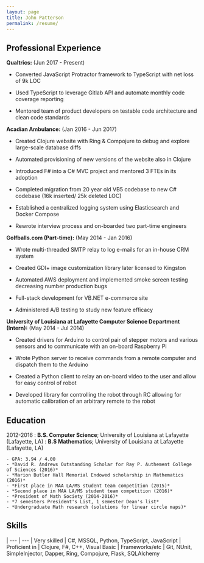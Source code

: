 ```yaml
---
layout: page
title: John Patterson
permalink: /resume/
---
```




Professional Experience
----------

**Qualtrics:** (Jun 2017 - Present)

* Converted JavaScript Protractor framework to TypeScript with net loss of 9k LOC

* Used TypeScript to leverage Gitlab API and automate monthly code coverage reporting

* Mentored team of product developers on testable code architecture and clean code standards


**Acadian Ambulance:** (Jan 2016 - Jun 2017)

* Created Clojure website with Ring & Compojure to debug and explore large-scale database diffs

* Automated provisioning of new versions of the website also in Clojure

* Introduced F# into a C# MVC project and mentored 3 FTEs in its adoption

* Completed migration from 20 year old VB5 codebase to new C# codebase (16k inserted/ 25k deleted LOC)

* Established a centralized logging system using Elasticsearch and Docker Compose

* Rewrote interview process and on-boarded two part-time engineers


**Golfballs.com (Part-time):** (May 2014 - Jan 2016)

* Wrote multi-threaded SMTP relay to log e-mails for an in-house CRM system

* Created GDI+ image customization library later licensed to Kingston

* Automated AWS deployment and implemented smoke screen testing decreasing number production bugs

* Full-stack development for VB.NET e-commerce site

* Administered A/B testing to study new feature efficacy

**University of Louisiana at Lafayette Computer Science Department (Intern):** (May 2014 - Jul 2014)

* Created drivers for Arduino to control pair of stepper motors and various sensors and to communicate
with an on-board Raspberry Pi

* Wrote Python server to receive commands from a remote computer and dispatch them to the Arduino

* Created a Python client to relay an on-board video to the user and allow for easy control of robot

* Developed library for controlling the robot through RC allowing for automatic calibration of an arbitrary
remote to the robot

Education
---------

2012-2016
:   **B.S. Computer Science**; University of Louisiana at Lafayette (Lafayette, LA)
:   **B.S Mathematics**; University of Louisiana at Lafayette (Lafayette, LA)

	- GPA: 3.94 / 4.00
    - *David R. Andrews Outstanding Scholar for Ray P. Authement College of Sciences (2016)*
    - *Marion Butler Hall Memorial Endowed scholarship in Mathematics (2016)*
    - *First place in MAA LA/MS student team competition (2015)*
    - *Second place in MAA LA/MS student team competition (2016)*
    - *President of Math Society (2014-2016)*
    - *7 semesters President's List, 1 semester Dean's list*
    - *Undergraduate Math research (solutions for linear circle maps)*

Skills
----------

| --- | ---
| Very skilled | C#, MSSQL, Python, TypeScript, JavaScript
| Proficient in | Clojure, F#, C++, Visual Basic
| Frameworks/etc | Git, NUnit, SimpleInjector, Dapper, Ring, Compojure, Flask, SQLAlchemy
